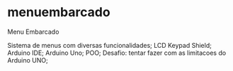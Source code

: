 # menuembarcado
Menu Embarcado

Sistema de menus com diversas funcionalidades;
LCD Keypad Shield;
Arduino IDE;
Arduino Uno;
POO;
Desafio: tentar fazer com as limitacoes do Arduino UNO;
